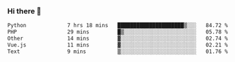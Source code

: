### Hi there 👋

<!--START_SECTION:waka-->

```txt
Python             7 hrs 18 mins   █████████████████████▒░░░   84.72 %
PHP                29 mins         █▒░░░░░░░░░░░░░░░░░░░░░░░   05.78 %
Other              14 mins         ▓░░░░░░░░░░░░░░░░░░░░░░░░   02.74 %
Vue.js             11 mins         ▓░░░░░░░░░░░░░░░░░░░░░░░░   02.21 %
Text               9 mins          ▒░░░░░░░░░░░░░░░░░░░░░░░░   01.76 %
```

<!--END_SECTION:waka-->

<!--
**Jonas-VanHaeken/Jonas-VanHaeken** is a ✨ _special_ ✨ repository because its `README.md` (this file) appears on your GitHub profile.

Here are some ideas to get you started:

- 🔭 I’m currently working on ...
- 🌱 I’m currently learning ...
- 👯 I’m looking to collaborate on ...
- 🤔 I’m looking for help with ...
- 💬 Ask me about ...
- 📫 How to reach me: ...
- 😄 Pronouns: ...
- ⚡ Fun fact: ...
-->
